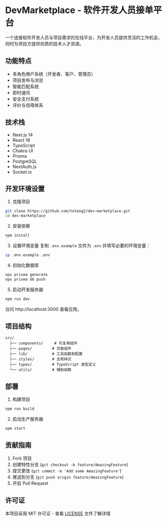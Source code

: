 # DevMarketplace - 软件开发人员接单平台

一个连接软件开发人员与项目需求的在线平台，为开发人员提供灵活的工作机会，同时为项目方提供优质的技术人才资源。

## 功能特点

- 多角色用户系统（开发者、客户、管理员）
- 项目发布与浏览
- 智能匹配系统
- 即时通讯
- 安全支付系统
- 评价与信用体系

## 技术栈

- Next.js 14
- React 18
- TypeScript
- Chakra UI
- Prisma
- PostgreSQL
- NextAuth.js
- Socket.io

## 开发环境设置

1. 克隆项目
```bash
git clone https://github.com/totang2/dev-marketplace.git
cd dev-marketplace
```

2. 安装依赖
```bash
npm install
```

3. 设置环境变量
复制 `.env.example` 文件为 `.env` 并填写必要的环境变量：
```bash
cp .env.example .env
```

4. 初始化数据库
```bash
npx prisma generate
npx prisma db push
```

5. 启动开发服务器
```bash
npm run dev
```

访问 http://localhost:3000 查看应用。

## 项目结构

```
src/
  ├── components/     # 可复用组件
  ├── pages/         # 页面组件
  ├── lib/           # 工具函数和配置
  ├── styles/        # 全局样式
  ├── types/         # TypeScript 类型定义
  └── utils/         # 辅助函数
```

## 部署

1. 构建项目
```bash
npm run build
```

2. 启动生产服务器
```bash
npm start
```

## 贡献指南

1. Fork 项目
2. 创建特性分支 (`git checkout -b feature/AmazingFeature`)
3. 提交更改 (`git commit -m 'Add some AmazingFeature'`)
4. 推送到分支 (`git push origin feature/AmazingFeature`)
5. 开启 Pull Request

## 许可证

本项目采用 MIT 许可证 - 查看 [LICENSE](LICENSE) 文件了解详情 